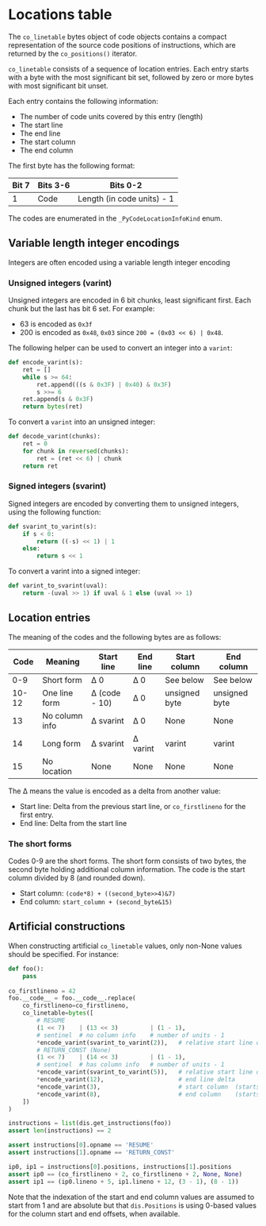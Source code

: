 # Locations table

The `co_linetable` bytes object of code objects contains a compact
representation of the source code positions of instructions, which are
returned by the `co_positions()` iterator.

`co_linetable` consists of a sequence of location entries.
Each entry starts with a byte with the most significant bit set, followed by
zero or more bytes with most significant bit unset.

Each entry contains the following information:

* The number of code units covered by this entry (length)
* The start line
* The end line
* The start column
* The end column

The first byte has the following format:

| Bit 7 | Bits 3-6 | Bits 0-2                   |
|-------|----------|----------------------------|
| 1     | Code     | Length (in code units) - 1 |

The codes are enumerated in the `_PyCodeLocationInfoKind` enum.

## Variable length integer encodings

Integers are often encoded using a variable length integer encoding

### Unsigned integers (varint)

Unsigned integers are encoded in 6 bit chunks, least significant first.
Each chunk but the last has bit 6 set.
For example:

* 63 is encoded as `0x3f`
* 200 is encoded as `0x48`, `0x03` since ``200 = (0x03 << 6) | 0x48``.

The following helper can be used to convert an integer into a `varint`:

```py
def encode_varint(s):
    ret = []
    while s >= 64:
        ret.append(((s & 0x3F) | 0x40) & 0x3F)
        s >>= 6
    ret.append(s & 0x3F)
    return bytes(ret)
```

To convert a `varint` into an unsigned integer:

```py
def decode_varint(chunks):
    ret = 0
    for chunk in reversed(chunks):
        ret = (ret << 6) | chunk
    return ret
```

### Signed integers (svarint)

Signed integers are encoded by converting them to unsigned integers, using the following function:

```py
def svarint_to_varint(s):
    if s < 0:
        return ((-s) << 1) | 1
    else:
        return s << 1
```

To convert a varint into a signed integer:

```py
def varint_to_svarint(uval):
    return -(uval >> 1) if uval & 1 else (uval >> 1)
```

## Location entries

The meaning of the codes and the following bytes are as follows:

| Code  | Meaning        | Start line    | End line | Start column  | End column    |
|-------|----------------|---------------|----------|---------------|---------------|
| 0-9   | Short form     | Δ 0           | Δ 0      | See below     | See below     |
| 10-12 | One line form  | Δ (code - 10) | Δ 0      | unsigned byte | unsigned byte |
| 13    | No column info | Δ svarint     | Δ 0      | None          | None          |
| 14    | Long form      | Δ svarint     | Δ varint | varint        | varint        |
| 15    | No location    | None          | None     | None          | None          |

The Δ means the value is encoded as a delta from another value:

* Start line: Delta from the previous start line, or `co_firstlineno` for the first entry.
* End line: Delta from the start line

### The short forms

Codes 0-9 are the short forms. The short form consists of two bytes,
the second byte holding additional column information. The code is the
start column divided by 8 (and rounded down).

* Start column: `(code*8) + ((second_byte>>4)&7)`
* End column: `start_column + (second_byte&15)`

## Artificial constructions

When constructing artificial `co_linetable` values, only non-None values should
be specified. For instance:

```py
def foo():
    pass
    
co_firstlineno = 42
foo.__code__ = foo.__code__.replace(
    co_firstlineno=co_firstlineno, 
    co_linetable=bytes([
        # RESUME
        (1 << 7)    | (13 << 3)         | (1 - 1),
        # sentinel  # no column info    # number of units - 1
        *encode_varint(svarint_to_varint(2)),   # relative start line delta
        # RETURN_CONST (None)
        (1 << 7)    | (14 << 3)         | (1 - 1),
        # sentinel  # has column info   # number of units - 1
        *encode_varint(svarint_to_varint(5)),   # relative start line delta
        *encode_varint(12),                     # end line delta
        *encode_varint(3),                      # start column  (starts from 1)
        *encode_varint(8),                      # end column    (starts from 1)
    ])
)

instructions = list(dis.get_instructions(foo))
assert len(instructions) == 2

assert instructions[0].opname == 'RESUME'
assert instructions[1].opname == 'RETURN_CONST'

ip0, ip1 = instructions[0].positions, instructions[1].positions
assert ip0 == (co_firstlineno + 2, co_firstlineno + 2, None, None)
assert ip1 == (ip0.lineno + 5, ip1.lineno + 12, (3 - 1), (8 - 1))
```

Note that the indexation of the start and end column values are assumed to
start from 1 and are absolute but that `dis.Positions` is using 0-based values
for the column start and end offsets, when available.
